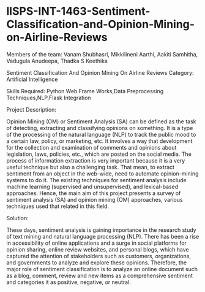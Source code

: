 # llSPS-INT-1463-Sentiment-Classification-and-Opinion-Mining-on-Airline-Reviews
Members of the team:
Vanam Shubhasri, 
Mikkilineni Aarthi,
Aakiti Samhitha,
Vadugula Anudeepa,
Thadka S Keethika

Sentiment Classification And Opinion Mining On Airline Reviews
Category: Artificial Intelligence

Skills Required:
Python Web Frame Works,Data Preprocessing Techniques,NLP,Flask Integration

Project Description:

Opinion Mining (OM) or Sentiment Analysis (SA) can be defined as the task of detecting, extracting and classifying opinions on something.
It is a type of the processing of the natural language (NLP) to track the public mood to a certain law, policy, or marketing, etc. 
It involves a way that development for the collection and examination of comments and opinions about legislation, laws, policies, etc.,
which are posted on the social media. The process of information extraction is very important because it is a very useful technique but
also a challenging task. That mean, to extract sentiment from an object in the web-wide, need to automate opinion-mining systems to do it.
The existing techniques for sentiment analysis include machine learning (supervised and unsupervised), and lexical-based approaches.
Hence, the main aim of this project presents a survey of sentiment analysis (SA) and opinion mining (OM) approaches, various techniques 
used that related in this field.

Solution:

These days, sentiment analysis is gaining importance in the research study of text mining and natural language processing (NLP).
There has been a rise in accessibility of online applications and a surge in social platforms for opinion sharing, online review websites,
and personal blogs, which have captured the attention of stakeholders such as customers, organizations, and governments to analyze and 
explore these opinions. Therefore, the major role of sentiment classification is to analyze an online document such as a blog, comment,
review and new items as a comprehensive sentiment and categories it as positive, negative, or neutral.
